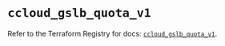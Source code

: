 # `ccloud_gslb_quota_v1`

Refer to the Terraform Registry for docs: [`ccloud_gslb_quota_v1`](https://registry.terraform.io/providers/sap-cloud-infrastructure/sci/2.2.1/docs/resources/ccloud_gslb_quota_v1).
